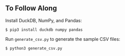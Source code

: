 ## To Follow Along

Install DuckDB, NumPy, and Pandas:

```
$ pip3 install duckdb numpy pandas
```

Run `generate_csv.py` to generate the sample CSV files:

```
$ python3 generate_csv.py
```
